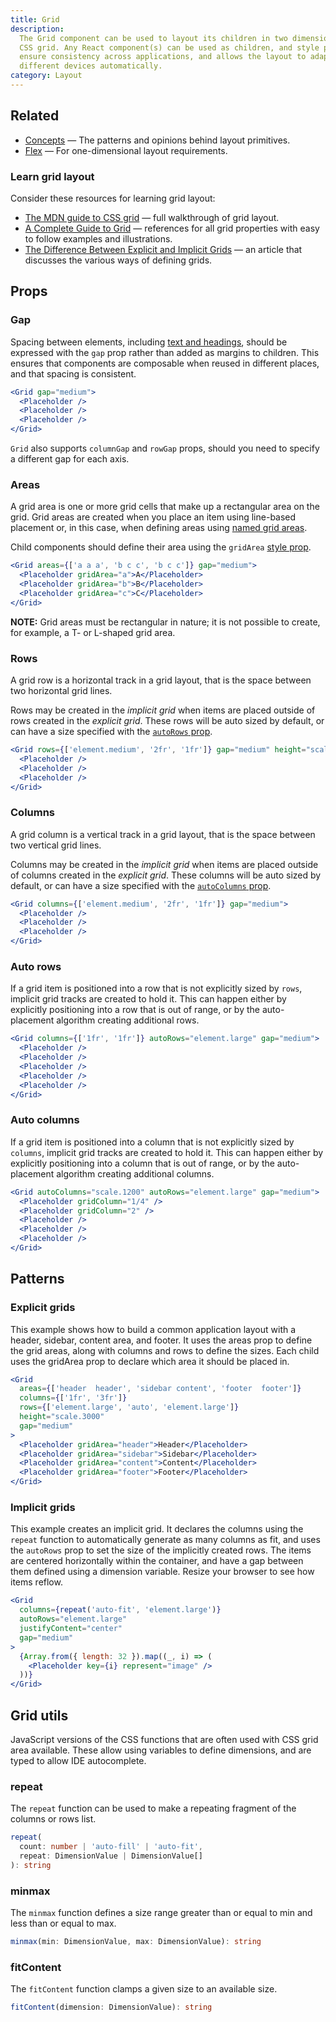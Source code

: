 ```yaml
---
title: Grid
description:
  The Grid component can be used to layout its children in two dimensions with
  CSS grid. Any React component(s) can be used as children, and style props
  ensure consistency across applications, and allows the layout to adapt to
  different devices automatically.
category: Layout
---
```


## Related

- [Concepts](/package/layout/concepts) — The patterns and opinions behind layout
  primitives.
- [Flex](/package/layout/flex) — For one-dimensional layout requirements.

### Learn grid layout

Consider these resources for learning grid layout:

- [The MDN guide to CSS grid](https://developer.mozilla.org/en-US/docs/Web/CSS/CSS_Grid_Layout)
  — full walkthrough of grid layout.
- [A Complete Guide to Grid](https://css-tricks.com/snippets/css/complete-guide-grid)
  — references for all grid properties with easy to follow examples and
  illustrations.
- [The Difference Between Explicit and Implicit Grids](https://css-tricks.com/difference-explicit-implicit-grids/)
  — an article that discusses the various ways of defining grids.

## Props

### Gap

Spacing between elements, including
[text and headings](/package/typography/concepts#spacing), should be expressed
with the `gap` prop rather than added as margins to children. This ensures that
components are composable when reused in different places, and that spacing is
consistent.

```jsx {% live=true %}
<Grid gap="medium">
  <Placeholder />
  <Placeholder />
  <Placeholder />
</Grid>
```

`Grid` also supports `columnGap` and `rowGap` props, should you need to specify
a different gap for each axis.

### Areas

A grid area is one or more grid cells that make up a rectangular area on the
grid. Grid areas are created when you place an item using line-based placement
or, in this case, when defining areas using
[named grid areas](https://developer.mozilla.org/en-US/docs/Web/CSS/CSS_Grid_Layout/Grid_Template_Areas).

Child components should define their area using the `gridArea`
[style prop](/package/style#style-props).

```jsx {% live=true %}
<Grid areas={['a a a', 'b c c', 'b c c']} gap="medium">
  <Placeholder gridArea="a">A</Placeholder>
  <Placeholder gridArea="b">B</Placeholder>
  <Placeholder gridArea="c">C</Placeholder>
</Grid>
```

**NOTE:** Grid areas must be rectangular in nature; it is not possible to
create, for example, a T- or L-shaped grid area.

### Rows

A grid row is a horizontal track in a grid layout, that is the space between two
horizontal grid lines.

Rows may be created in the _implicit grid_ when items are placed outside of rows
created in the _explicit grid_. These rows will be auto sized by default, or can
have a size specified with the [`autoRows` prop](#auto-rows).

```jsx {% live=true %}
<Grid rows={['element.medium', '2fr', '1fr']} gap="medium" height="scale.3000">
  <Placeholder />
  <Placeholder />
  <Placeholder />
</Grid>
```

### Columns

A grid column is a vertical track in a grid layout, that is the space between
two vertical grid lines.

Columns may be created in the _implicit grid_ when items are placed outside of
columns created in the _explicit grid_. These columns will be auto sized by
default, or can have a size specified with the
[`autoColumns` prop](#auto-columns).

```jsx {% live=true %}
<Grid columns={['element.medium', '2fr', '1fr']} gap="medium">
  <Placeholder />
  <Placeholder />
  <Placeholder />
</Grid>
```

### Auto rows

If a grid item is positioned into a row that is not explicitly sized by `rows`,
implicit grid tracks are created to hold it. This can happen either by
explicitly positioning into a row that is out of range, or by the auto-placement
algorithm creating additional rows.

```jsx {% live=true %}
<Grid columns={['1fr', '1fr']} autoRows="element.large" gap="medium">
  <Placeholder />
  <Placeholder />
  <Placeholder />
  <Placeholder />
  <Placeholder />
</Grid>
```

### Auto columns

If a grid item is positioned into a column that is not explicitly sized by
`columns`, implicit grid tracks are created to hold it. This can happen either
by explicitly positioning into a column that is out of range, or by the
auto-placement algorithm creating additional columns.

```jsx {% live=true %}
<Grid autoColumns="scale.1200" autoRows="element.large" gap="medium">
  <Placeholder gridColumn="1/4" />
  <Placeholder gridColumn="2" />
  <Placeholder />
  <Placeholder />
  <Placeholder />
</Grid>
```

## Patterns

### Explicit grids

This example shows how to build a common application layout with a header,
sidebar, content area, and footer. It uses the areas prop to define the grid
areas, along with columns and rows to define the sizes. Each child uses the
gridArea prop to declare which area it should be placed in.

```jsx {% live=true %}
<Grid
  areas={['header  header', 'sidebar content', 'footer  footer']}
  columns={['1fr', '3fr']}
  rows={['element.large', 'auto', 'element.large']}
  height="scale.3000"
  gap="medium"
>
  <Placeholder gridArea="header">Header</Placeholder>
  <Placeholder gridArea="sidebar">Sidebar</Placeholder>
  <Placeholder gridArea="content">Content</Placeholder>
  <Placeholder gridArea="footer">Footer</Placeholder>
</Grid>
```

### Implicit grids

This example creates an implicit grid. It declares the columns using the
`repeat` function to automatically generate as many columns as fit, and uses the
`autoRows` prop to set the size of the implicitly created rows. The items are
centered horizontally within the container, and have a gap between them defined
using a dimension variable. Resize your browser to see how items reflow.

```jsx {% live=true %}
<Grid
  columns={repeat('auto-fit', 'element.large')}
  autoRows="element.large"
  justifyContent="center"
  gap="medium"
>
  {Array.from({ length: 32 }).map((_, i) => (
    <Placeholder key={i} represent="image" />
  ))}
</Grid>
```

## Grid utils

JavaScript versions of the CSS functions that are often used with CSS grid area
available. These allow using variables to define dimensions, and are typed to
allow IDE autocomplete.

### repeat

The `repeat` function can be used to make a repeating fragment of the columns or
rows list.

```ts
repeat(
  count: number | 'auto-fill' | 'auto-fit',
  repeat: DimensionValue | DimensionValue[]
): string
```

### minmax

The `minmax` function defines a size range greater than or equal to min and less
than or equal to max.

```ts
minmax(min: DimensionValue, max: DimensionValue): string
```

### fitContent

The `fitContent` function clamps a given size to an available size.

```ts
fitContent(dimension: DimensionValue): string
```
